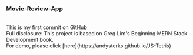 ### Movie-Review-App 
<br />
This is my first commit on GitHub
<br />
Full disclosure: This project is based on Greg Lim's Beginning MERN Stack Development book.
<br />
For demo, please click [here](https://andysterks.github.io/JS-Tetris)
